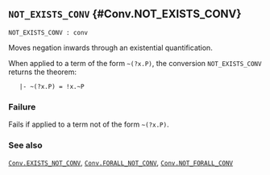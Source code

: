 ## `NOT_EXISTS_CONV` {#Conv.NOT_EXISTS_CONV}


```
NOT_EXISTS_CONV : conv
```



Moves negation inwards through an existential quantification.


When applied to a term of the form `~(?x.P)`, the conversion
`NOT_EXISTS_CONV` returns the theorem:
    
       |- ~(?x.P) = !x.~P
    



### Failure

Fails if applied to a term not of the form `~(?x.P)`.

### See also

[`Conv.EXISTS_NOT_CONV`](#Conv.EXISTS_NOT_CONV), [`Conv.FORALL_NOT_CONV`](#Conv.FORALL_NOT_CONV), [`Conv.NOT_FORALL_CONV`](#Conv.NOT_FORALL_CONV)

